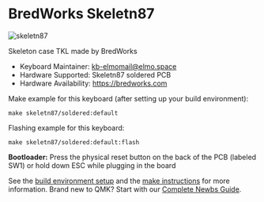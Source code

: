 # BredWorks Skeletn87

![skeletn87](https://i.imgur.com/TJ0nmTHl.png)

Skeleton case TKL made by BredWorks

* Keyboard Maintainer: [kb-elmo<mail@elmo.space>](https://github.com/kb-elmo)
* Hardware Supported: Skeletn87 soldered PCB
* Hardware Availability: https://bredworks.com

Make example for this keyboard (after setting up your build environment):

    make skeletn87/soldered:default

Flashing example for this keyboard:

    make skeletn87/soldered:default:flash

**Bootloader:** Press the physical reset button on the back of the PCB (labeled SW1) or hold down ESC while plugging in the board

See the [build environment setup](https://docs.qmk.fm/#/getting_started_build_tools) and the [make instructions](https://docs.qmk.fm/#/getting_started_make_guide) for more information. Brand new to QMK? Start with our [Complete Newbs Guide](https://docs.qmk.fm/#/newbs).
